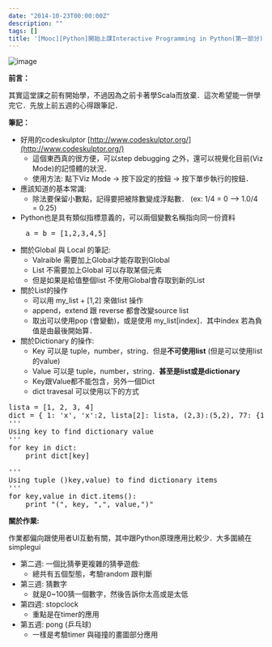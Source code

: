 ```yaml
---
date: "2014-10-23T00:00:00Z"
description: ""
tags: []
title: '[Mooc][Python]開始上課Interactive Programming in Python(第一部分) week 0~week5'
---
```



![image](https://www.python.org/static/img/python-logo.png)

**前言：**

其實這堂課之前有開始學，不過因為之前卡著學Scala而放棄．這次希望能一併學完它．先放上前五週的心得跟筆記．

**筆記：**

- 好用的codeskulptor [http://www.codeskulptor.org/](http://www.codeskulptor.org/)
    - 這個東西真的很方便，可以step debugging 之外，還可以視覺化目前(Viz Mode)的記憶體的狀況．
    - 使用方法:  點下Viz Mode -> 按下設定的按鈕 -> 按下單步執行的按鈕．
- 應該知道的基本常識:
    - 除法要保留小數點，記得要把被除數變成浮點數． (ex: 1/4 = 0 --> 1.0/4 = 0.25)
- Python也是具有類似指標意義的，可以兩個變數名稱指向同一份資料
<pre class="prettyprint">
    a = b = [1,2,3,4,5]
</pre>
- 關於Global 與 Local 的筆記:
    - Valraible 需要加上Global才能存取到Global
    - List 不需要加上Global 可以存取某個元素
    - 但是如果是給值整個list 不使用Global會存取到新的List  
- 關於List的操作  
    - 可以用 my_list + [1,2]  來做list 操作
    - append，extend 跟 reverse 都會改變source list
    - 取出可以使用pop (會變動)，或是使用 my_list[index]．其中index 若為負值是由最後開始算．
- 關於Dictionary 的操作:
    - Key 可以是 tuple，number，string．但是**不可使用list** (但是可以使用list的value)
    - Value 可以是 tuple，number，string．**甚至是list或是dictionary**
    - Key跟Value都不能包含，另外一個Dict
    - dict travesal 可以使用以下的方式
<pre class="prettyprint">
lista = [1, 2, 3, 4]
dict = { 1: 'x', 'x':2, lista[2]: lista, (2,3):(5,2), 77: {1:2, 2:3} }
'''
Using key to find dictionary value
'''
for key in dict:
    print dict[key]

'''
Using tuple ()key,value) to find dictionary items
'''
for key,value in dict.items():        
    print "(", key, ",", value,")"
</pre>    


**關於作業:**

作業都偏向跟使用者UI互動有關，其中跟Python原理應用比較少．大多圍繞在simplegui

- 第二週: 一個比猜拳更複雜的猜拳遊戲:
    - 總共有五個型態，考驗random 跟判斷
- 第三週: 猜數字
    - 就是0~100猜一個數字，然後告訴你太高或是太低
- 第四週: stopclock
    - 重點是在timer的應用
- 第五週: pong (乒乓球)
    - 一樣是考驗timer 與碰撞的畫圖部分應用
                    
